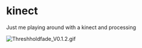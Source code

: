 # kinect
Just me playing around with a kinect and processing

![Threshholdfade_V0.1.2.gif](images/Threshholdfade_V0.1.2.gif)
